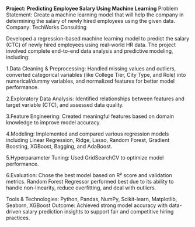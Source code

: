 **Project: Predicting Employee Salary Using Machine Learning**
Problem Statement: Create a machine learning model that will help the company in determining the salary of newly hired employees using the given data.
Company: TechWorks Consulting

Developed a regression-based machine learning model to predict the salary (CTC) of newly hired employees using real-world HR data. The project involved complete end-to-end data analysis and predictive modeling, including:

1.Data Cleaning & Preprocessing: Handled missing values and outliers, converted categorical variables (like College Tier, City Type, and Role) into numerical/dummy variables, and normalized features for better model performance.

2.Exploratory Data Analysis: Identified relationships between features and target variable (CTC), and assessed data quality.

3.Feature Engineering: Created meaningful features based on domain knowledge to improve model accuracy.

4.Modeling: Implemented and compared various regression models including Linear Regression, Ridge, Lasso, Random Forest, Gradient Boosting, XGBoost, Bagging, and AdaBoost.

5.Hyperparameter Tuning: Used GridSearchCV to optimize model performance.

6.Evaluation: Chose the best model based on R² score and validation metrics. Random Forest Regressor performed best due to its ability to handle non-linearity, reduce overfitting, and deal with outliers.

Tools & Technologies: Python, Pandas, NumPy, Scikit-learn, Matplotlib, Seaborn, XGBoost
Outcome: Achieved strong model accuracy with data-driven salary prediction insights to support fair and competitive hiring practices.
